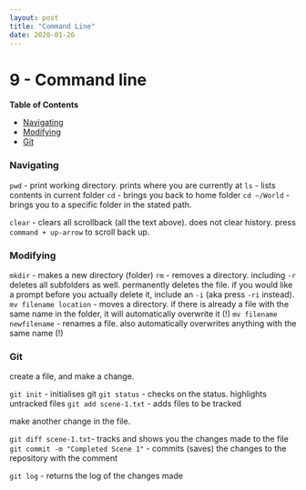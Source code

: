 ```yaml
---
layout: post
title: "Command Line"
date: 2020-01-26
---
```


# 9 - Command line

__Table of Contents__
 - [Navigating](#navigate)
 - [Modifying](#modify)
 - [Git](#git)

<a id="navigate"></a>
### Navigating

`pwd` - print working directory. prints where you are currently at
`ls` - lists contents in current folder
`cd` - brings you back to home folder
`cd ~/World` - brings you to a specific folder in the stated path. 

`clear` - clears all scrollback (all the text above). does not clear history. press `command + up-arrow` to scroll back up.


<a id="modify"></a>
### Modifying

`mkdir` - makes a new directory (folder)
`rm` - removes a directory. including `-r` deletes all subfolders as well. permanently deletes the file. if you would like a prompt before you actually delete it, include an `-i` (aka press `-ri` instead).
`mv filename location` - moves a directory. if there is already a file with the same name in the folder, it will automatically overwrite it (!) 
`mv filename newfilename` - renames a file. also automatically overwrites anything with the same name (!)


<a id="git"></a>
### Git

create a file, and make a change.

`git init` - initialises git
`git status` - checks on the status. highlights untracked files
`git add scene-1.txt` - adds files to be tracked

make another change in the file.

`git diff scene-1.txt`- tracks and shows you the changes made to the file
`git commit -m "Completed Scene 1"` - commits (saves) the changes to the repository with the comment

`git log` - returns the log of the changes made